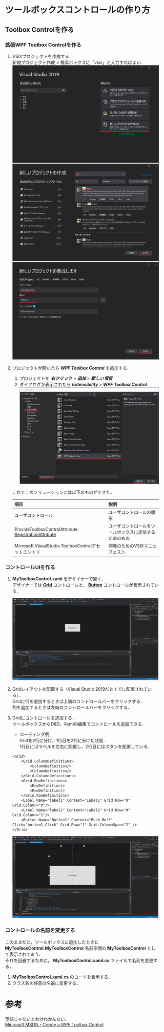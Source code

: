 # ツールボックスコントロールの作り方

## Toolbox Controlを作る
### 拡張WPF Toolbox Controlを作る
1.  VSIXプロジェクトを作成する．  
    新規プロジェクト作成 > 検索ボックスに「vsix」と入力すればよい．  
    ![VisualStudio最初の画面](./image/VSWelcomeWindow.png)
    ![VSIXプロジェクト作成](./image/CreateVSIXProjectWindow.png)
    ![プロジェクト名とか設定](./image/SetProjectParameter.png)

1.  プロジェクトが開いたら ___WPF Toolbox Control___ を追加する．  
    1. プロジェクトを ___右クリック___ > ___追加___ > ___新しい項目___
    1. ダイアログが表示されたら  ___Extensibility___ > ___WPF Toolbox Control___
    ![WPF Toolbox Control追加](./image/AddWPFToolboxControl.png)

    これでこのソリューションには以下のものができた．
    
    |項目|説明|
    |---|---|
    |ユーザコントロール|ユーザコントロールの雛形|
    |ProvideToolboxControlAttribute [RegistrationAttribute](https://docs.microsoft.com/ja-jp/dotnet/api/microsoft.visualstudio.shell.registrationattribute?view=visualstudiosdk-2019)|ユーザコントロールをツールボックスに追加するためのもの|
    |Microsoft.VisualStudio.ToolboxControlアセットエントリ|開発のためのVSIXマニュフェスト|

### コントロールUIを作る
1.  __MyToolboxControl.xaml__ をデザイナーで開く．  
    デザイナーでは [__Grid__](https://docs.microsoft.com/ja-jp/dotnet/api/system.windows.controls.grid?view=netcore-3.1) コントロールと， [__Button__](https://docs.microsoft.com/ja-jp/dotnet/api/system.windows.controls.button?view=netcore-3.1) コントロールが表示されている．

    ![デザイナー表示](./image/ShowMyToolboxControlXaml.png)

1.  Gridレイアウトを配置する（Visual Studio 2019だとすでに配置されている）．  
    Gridに行を追加するときは上端のコントロールバーをクリックする．  
    列を追加するときは左端のコントロールバーをクリックする．  

1.  Gridにコントロールを追加する．  
    ツールボックスからD&D，Xamlの編集でコントロールを追加できる．

    - コーディング例  
    Gridを2行に分け，1行目を2列に分けた状態．  
    1行目にはラベルを左右に配置し，2行目にはボタンを配置している．

    ```xaml
    <Grid>
        <Grid.ColumnDefinitions>
            <ColumnDefinition/>
            <ColumnDefinition/>
        </Grid.ColumnDefinitions>
        <Grid.RowDefinitions>
            <RowDefinition/>
            <RowDefinition/>
        </Grid.RowDefinitions>
        <Label Name="label1" Content="Label1" Grid.Row="0" Grid.Column="0"/>
        <Label Name="label2" Content="Label2" Grid.Row="0" Grid.Column="1"/>
        <Button Name="Button1" Content="Push Me!!" Click="button1_Click" Grid.Row="1" Grid.ColumnSpan="2" />
    </Grid>
    ```
    ![コーディング例](./image/ToolboxControlXamlSample.png)

### コントロールの名前を変更する
このままだと，ツールボックスに追加したときに __MyToolboxControl.MyToolboxControl__ 名前空間の __MyToolboxControl__ として表示されてまう．  
それを回避するために， __MyToolboxControl.xaml.cs__ ファイルで名前を変更する．

1.  __MyToolboxControl.xaml.cs__ のコードを表示する．
1. クラス名を任意の名前に変更する．

# 参考
英語じゃないとわけわかんない．  
[Microsoft MSDN - Create a WPF Toolbox Control](https://docs.microsoft.com/ja-jp/visualstudio/extensibility/creating-a-wpf-toolbox-control?view=vs-2019)